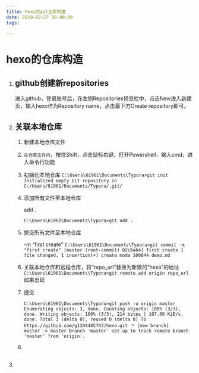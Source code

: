 ```yaml
---
title: hexo的git仓库构建
date: 2019-02-27 16:00:00
tags: 

---
```


# hexo的仓库构造

1. ## github创建新repositories

   进入github，登录账号后，在左侧Repositories预览栏中，点击New进入新建页，输入hexo作为Repository name，点击最下方Create repository即可。

   <!--more-->

2. ## 关联本地仓库

   1. 新建本地仓库文件

   2. `在仓库文件内`，按住Shift，点击鼠标右键，打开Powershell，输入cmd，进入命令行功能

   3. 初始化本地仓库
      `C:\Users\61961\Documents\Typora>git init
      Initialized empty Git repository in C:/Users/61961/Documents/Typora/.git/`

   4. 添加所有文件至本地仓库

        add .  <!--添加所有文件-->

      `C:\Users\61961\Documents\Typora>git add .`

   5. 提交所有文件至本地仓库

        -m “first create”  <!--带注释的提交命令-->
      `C:\Users\61961\Documents\Typora>git commit -m "first create"
      [master (root-commit) 02c6a64] first create
       1 file changed, 1 insertion(+)
       create mode 100644 demo.md`

   6. 关联本地仓库和远程仓库，将“repo_url”替换为新建的“hexo”的地址
      `C:\Users\61961\Documents\Typora>git remote add origin repo_url`
      如果出现

   7. 提交

      `C:\Users\61961\Documents\Typora>git push -u origin master
      Enumerating objects: 3, done.
      Counting objects: 100% (3/3), done.
      Writing objects: 100% (3/3), 214 bytes | 107.00 KiB/s, done.
      Total 3 (delta 0), reused 0 (delta 0)
      To https://github.com/g1204485703/hexo.git `
      `* [new branch]      master -> master
      Branch 'master' set up to track remote branch 'master' from 'origin'.`

   8. 

3. ## 
